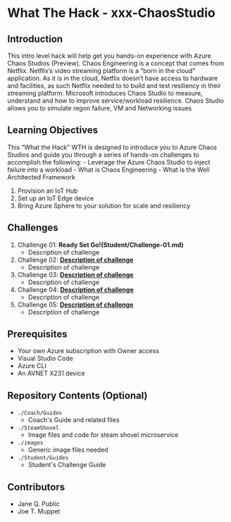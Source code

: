 # What The Hack - xxx-ChaosStudio

## Introduction
This intro level hack will help get you hands-on experience with Azure Chaos Studios (Preview). Chaos Engineering is a concept that comes from Netflix. Netflix’s video streaming platform is a “born in the cloud” application. As it is in the cloud, Netflix doesn’t have access to hardware and facilities, as such Netflix needed to to build and test resiliency in their streaming platform. Microsoft introduces Chaos Studio to measure, understand and how to improve service/workload resilience. Chaos Studio allows you to simulate regon failure, VM and Networking issues

## Learning Objectives
This “What the Hack” WTH is designed to introduce you to Azure Chaos Studios and guide you through a series of hands-on challenges to accomplish the following:
    - Leverage the Azure Chaos Studio to inject failure into a workload
    - What is Chaos Engineering
    - What is the Well Architected Framework

1. Provision an IoT Hub
2. Set up an IoT Edge device
3. Bring Azure Sphere to your solution for scale and resiliency 

## Challenges
1. Challenge 01: **Ready Set Go!(Student/Challenge-01.md)**
	 - Description of challenge
1. Challenge 02: **[Description of challenge](Student/Challenge-02.md)**
	 - Description of challenge
1. Challenge 03: **[Description of challenge](Student/Challenge-03.md)**
	 - Description of challenge
1. Challenge 04: **[Description of challenge](Student/Challenge-04.md)**
	 - Description of challenge
1. Challenge 05: **[Description of challenge](Student/Challenge-05.md)**
	 - Description of challenge

## Prerequisites
- Your own Azure subscription with Owner access
- Visual Studio Code
- Azure CLI
- An AVNET X231 device

## Repository Contents (Optional)
- `./Coach/Guides`
  - Coach's Guide and related files
- `./SteamShovel`
  - Image files and code for steam shovel microservice
- `./images`
  - Generic image files needed
- `./Student/Guides`
  - Student's Challenge Guide

## Contributors
- Jane Q. Public
- Joe T. Muppet
